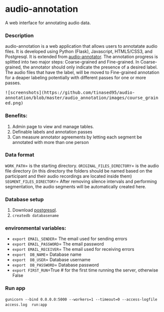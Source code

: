 # audio-annotation
A web interface for annotating audio data.

### Description
audio-annotation is a web application that allows users to annotatate audio files. It is developed using Python (Flask), Javascript, HTML5/CSS3, and Postgresql. 
It is extended from [audio-annotator](https://github.com/CrowdCurio/audio-annotator).
The annotation progress is splitted into two major steps: Coarse-grained and Fine-grained.
In Coarse-grained, the annotator should only indicate the presence of a desired label. The audio files that have the label, will be moved to Fine-grained annotation for a deaper labeling potentially with different passes for one or more passes. 

<kbd>
![screenshots](https://github.com/tinased95/audio-annotation/blob/master/audio_annotation/images/course_grained.png)
</kbd>

### Benefits:
1. Admin page to view and manage tables. 
2. Definable labels and annotation passes
3. Can measure annotator agreements by letting each segment be annotated with more than one person

### Data format
`WORK_PATH`= is the starting directory.
`ORIGINAL_FILES_DIRECTORY`= is the audio file directory (in this directory the folders should be named based on the participant and their audio recordings are located inside them)
`SEGMENT_FILES_DIRECTORY`= After removing silence intervals and performing segmentation, the audio segments will be automatically created here.

### Database setup
1. Download [postgresql](https://www.postgresql.org/download/).
2. `createdb databasename`

### environmental variables:
* `export EMAIL_SENDER`= The email used for sending errors
* `export EMAIL_PASSWORD`= The email password
* `export EMAIL_RECEIVER`= The email used for receiving errors
* `export  DB_NAME`= Database name
* `export  DB_USER`= Database username
* `export  DB_PASSWORD`= Database password
* `export FIRST_RUN`=True # for the first time running the server, otherwise False

### Run app
`gunicorn --bind 0.0.0.0:5000 --workers=1 --timeout=0 --access-logfile access.log  run:app`
